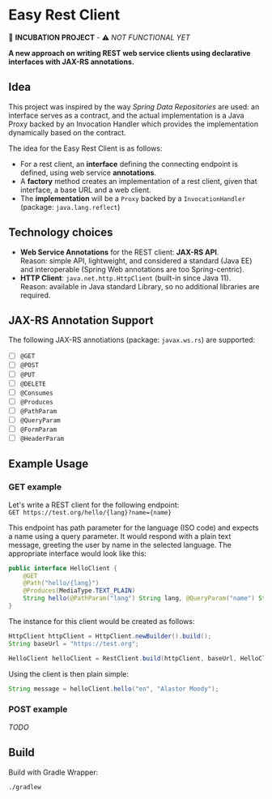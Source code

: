 # Easy Rest Client

:construction: **INCUBATION PROJECT** - :warning: *NOT FUNCTIONAL YET*

**A new approach on writing REST web service clients using declarative interfaces with JAX-RS annotations.**

## Idea

This project was inspired by the way *Spring Data Repositories* are used: an interface serves as a contract, and the
actual implementation is a Java Proxy backed by an Invocation Handler which provides the implementation dynamically
based on the contract.

The idea for the Easy Rest Client is as follows:

- For a rest client, an **interface** defining the connecting endpoint is defined, using web service **annotations**.
- A **factory** method creates an implementation of a rest client, given that interface, a base URL and a web client.
- The **implementation** will be a `Proxy` backed by a `InvocationHandler` (package: `java.lang.reflect`)

## Technology choices

- **Web Service Annotations** for the REST client: **JAX-RS API**. <br>
  Reason: simple API, lightweight, and considered a standard (Java EE) and interoperable (Spring Web annotations are too
  Spring-centric).
- **HTTP Client**: `java.net.http.HttpClient` (built-in since Java 11). <br>
  Reason: available in Java standard Library, so no additional libraries are required.

## JAX-RS Annotation Support

The following JAX-RS annotiations (package: `javax.ws.rs`) are supported:

- [ ] `@GET`
- [ ] `@POST`
- [ ] `@PUT`
- [ ] `@DELETE`
- [ ] `@Consumes`
- [ ] `@Produces`
- [ ] `@PathParam`
- [ ] `@QueryParam`
- [ ] `@FormParam`
- [ ] `@HeaderParam`

## Example Usage

### GET example

Let's write a REST client for the following endpoint: <br>
`GET https://test.org/hello/{lang}?name={name}`

This endpoint has path parameter for the language (ISO code) and expects a name using a query parameter. It would
respond with a plain text message, greeting the user by name in the selected language. The appropriate interface would
look like this:

```java
public interface HelloClient {
    @GET
    @Path("hello/{lang}")
    @Produces(MediaType.TEXT_PLAIN)
    String hello(@PathParam("lang") String lang, @QueryParam("name") String name);
}
```

The instance for this client would be created as follows:

```java
HttpClient httpClient = HttpClient.newBuilder().build();
String baseUrl = "https://test.org";

HelloClient helloClient = RestClient.build(httpClient, baseUrl, HelloClient.class);
```

Using the client is then plain simple:

```java
String message = helloClient.hello("en", "Alastor Moody");
```

### POST example

*TODO*

## Build

Build with Gradle Wrapper:

```bsh
./gradlew
```